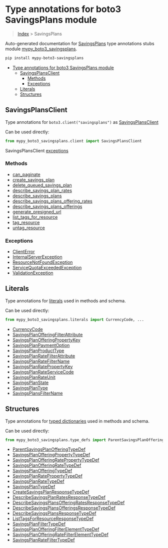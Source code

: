 # Type annotations for boto3 SavingsPlans module

> [Index](../index.md) > SavingsPlans

Auto-generated documentation for [SavingsPlans](https://boto3.amazonaws.com/v1/documentation/api/latest/reference/services/savingsplans.html#SavingsPlans)
type annotations stubs module [mypy_boto3_savingsplans](https://pypi.org/project/mypy-boto3-savingsplans/).

```bash
pip install mypy-boto3-savingsplans
```

- [Type annotations for boto3 SavingsPlans module](#type-annotations-for-boto3-savingsplans-module)
  - [SavingsPlansClient](#savingsplansclient)
    - [Methods](#methods)
    - [Exceptions](#exceptions)
  - [Literals](#literals)
  - [Structures](#structures)

## SavingsPlansClient

Type annotations for  `boto3.client("savingsplans")` as [SavingsPlansClient](./client.md)

Can be used directly:

```python
from mypy_boto3_savingsplans.client import SavingsPlansClient
```


SavingsPlansClient [exceptions](./client.md#exceptions)



### Methods
- [can_paginate](./client.md#can-paginate)
- [create_savings_plan](./client.md#create-savings-plan)
- [delete_queued_savings_plan](./client.md#delete-queued-savings-plan)
- [describe_savings_plan_rates](./client.md#describe-savings-plan-rates)
- [describe_savings_plans](./client.md#describe-savings-plans)
- [describe_savings_plans_offering_rates](./client.md#describe-savings-plans-offering-rates)
- [describe_savings_plans_offerings](./client.md#describe-savings-plans-offerings)
- [generate_presigned_url](./client.md#generate-presigned-url)
- [list_tags_for_resource](./client.md#list-tags-for-resource)
- [tag_resource](./client.md#tag-resource)
- [untag_resource](./client.md#untag-resource)




### Exceptions
- [ClientError](./client.md#clienterror)
- [InternalServerException](./client.md#internalserverexception)
- [ResourceNotFoundException](./client.md#resourcenotfoundexception)
- [ServiceQuotaExceededException](./client.md#servicequotaexceededexception)
- [ValidationException](./client.md#validationexception)










## Literals

Type annotations for [literals](./literals.md) used in methods and schema.

Can be used directly:

```python
from mypy_boto3_savingsplans.literals import CurrencyCode, ...
```

- [CurrencyCode](./literals.md#currencycode)
- [SavingsPlanOfferingFilterAttribute](./literals.md#savingsplanofferingfilterattribute)
- [SavingsPlanOfferingPropertyKey](./literals.md#savingsplanofferingpropertykey)
- [SavingsPlanPaymentOption](./literals.md#savingsplanpaymentoption)
- [SavingsPlanProductType](./literals.md#savingsplanproducttype)
- [SavingsPlanRateFilterAttribute](./literals.md#savingsplanratefilterattribute)
- [SavingsPlanRateFilterName](./literals.md#savingsplanratefiltername)
- [SavingsPlanRatePropertyKey](./literals.md#savingsplanratepropertykey)
- [SavingsPlanRateServiceCode](./literals.md#savingsplanrateservicecode)
- [SavingsPlanRateUnit](./literals.md#savingsplanrateunit)
- [SavingsPlanState](./literals.md#savingsplanstate)
- [SavingsPlanType](./literals.md#savingsplantype)
- [SavingsPlansFilterName](./literals.md#savingsplansfiltername)




## Structures


Type annotations for [typed dictionaries](./type_defs.md) used in methods and schema.

Can be used directly:

```python
from mypy_boto3_savingsplans.type_defs import ParentSavingsPlanOfferingTypeDef, ...
```

- [ParentSavingsPlanOfferingTypeDef](./type_defs.md#parentsavingsplanofferingtypedef)
- [SavingsPlanOfferingPropertyTypeDef](./type_defs.md#savingsplanofferingpropertytypedef)
- [SavingsPlanOfferingRatePropertyTypeDef](./type_defs.md#savingsplanofferingratepropertytypedef)
- [SavingsPlanOfferingRateTypeDef](./type_defs.md#savingsplanofferingratetypedef)
- [SavingsPlanOfferingTypeDef](./type_defs.md#savingsplanofferingtypedef)
- [SavingsPlanRatePropertyTypeDef](./type_defs.md#savingsplanratepropertytypedef)
- [SavingsPlanRateTypeDef](./type_defs.md#savingsplanratetypedef)
- [SavingsPlanTypeDef](./type_defs.md#savingsplantypedef)
- [CreateSavingsPlanResponseTypeDef](./type_defs.md#createsavingsplanresponsetypedef)
- [DescribeSavingsPlanRatesResponseTypeDef](./type_defs.md#describesavingsplanratesresponsetypedef)
- [DescribeSavingsPlansOfferingRatesResponseTypeDef](./type_defs.md#describesavingsplansofferingratesresponsetypedef)
- [DescribeSavingsPlansOfferingsResponseTypeDef](./type_defs.md#describesavingsplansofferingsresponsetypedef)
- [DescribeSavingsPlansResponseTypeDef](./type_defs.md#describesavingsplansresponsetypedef)
- [ListTagsForResourceResponseTypeDef](./type_defs.md#listtagsforresourceresponsetypedef)
- [SavingsPlanFilterTypeDef](./type_defs.md#savingsplanfiltertypedef)
- [SavingsPlanOfferingFilterElementTypeDef](./type_defs.md#savingsplanofferingfilterelementtypedef)
- [SavingsPlanOfferingRateFilterElementTypeDef](./type_defs.md#savingsplanofferingratefilterelementtypedef)
- [SavingsPlanRateFilterTypeDef](./type_defs.md#savingsplanratefiltertypedef)
